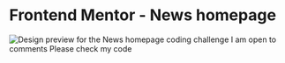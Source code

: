 # Frontend Mentor - News homepage

![Design preview for the News homepage coding challenge](./design/desktop-preview.png)
 I am open to comments Please check my code
